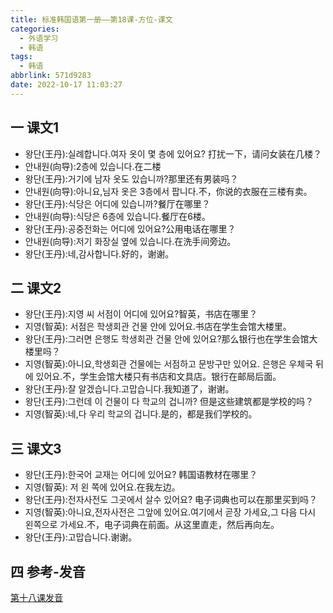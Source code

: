 ```yaml
---
title: 标准韩国语第一册——第18课-方位-课文
categories:
  - 外语学习
  - 韩语
tags:
  - 韩语
abbrlink: 571d9283
date: 2022-10-17 11:03:27
---
```

## 一 课文1

* 왕단(王丹):실례합니다.여자 옷이 몇 층에 있어요? 打扰一下，请问女装在几楼？
* 안내원(向导):2층에 있습니다.在二楼
* 왕단(王丹):거기에 남자 옷도 있습니까?那里还有男装吗？
* 안내원(向导):아니요,님자 옷은 3층에서 팝니다.不，你说的衣服在三楼有卖。
* 왕단(王丹):식당은 어디에 있습니까?餐厅在哪里？
* 안내원(向导):식당은 6층에 있습니다.餐厅在6楼。
* 왕단(王丹):공중전화는 어디에 있어요?公用电话在哪里？
* 안내원(向导):저기 화장실 옆에 있습니다.在洗手间旁边。
* 왕단(王丹):네,감사합니다.好的，谢谢。

<!--more-->

## 二 课文2

* 왕단(王丹):지영 씨 서점이 어디에 있어요?智英，书店在哪里？
* 지영(智英): 서점은 학생회관 건물 안에 있어요.书店在学生会馆大楼里。
* 왕단(王丹):그러면 은행도 학생회관 건물 안에 있어요?那么银行也在学生会馆大楼里吗？
* 지영(智英):아니요,학생회관 건물에는 서점하고 문방구만 있어요. 은행은 우체국 뒤에 있어요.不，学生会馆大楼只有书店和文具店。银行在邮局后面。
* 왕단(王丹):잘 알겠습니다.고맙습니다.我知道了，谢谢。
* 왕단(王丹):그런데 이 건물이 다 학교의 겁니까? 但是这些建筑都是学校的吗？
* 지영(智英):네,다 우리 학교의 겁니다.是的，都是我们学校的。

## 三 课文3

* 왕단(王丹):한국어 교재는 어디에 있어요? 韩国语教材在哪里？
* 지영(智英): 저 왼 쪽에 있어요.在我左边。
* 왕단(王丹):전자사전도 그곳에서 살수 있어요? 电子词典也可以在那里买到吗？
* 지영(智英):아니요,전자사전은 그앞에 있어요.여기에서 곧장 가세요,그 다음 다시 왼쪽으로 가세요.不，电子词典在前面。从这里直走，然后再向左。
* 왕단(王丹):고맙습니다.谢谢。

## 四 参考-发音

[第十八课发音][1]





[1]: https://biz.cli.im/test/JS485322?coding=J4bsQR&qrurl=http%3A%2F%2Fqr31.cn%2FJ4bsQR&gtype=2